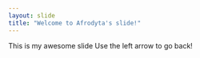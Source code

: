 ```yaml
---
layout: slide
title: "Welcome to Afrodyta's slide!"
---
```

This is my awesome slide
Use the left arrow to go back!
